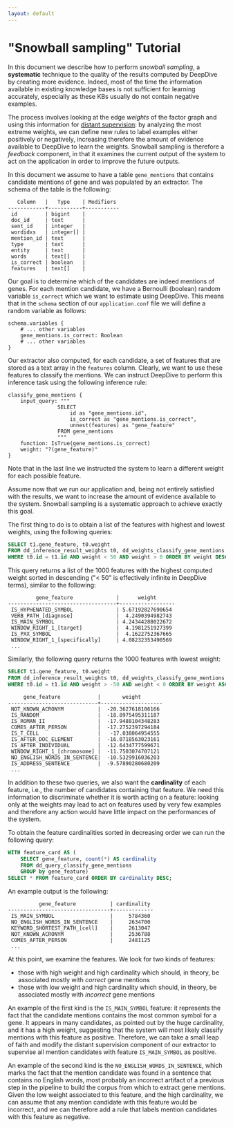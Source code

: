 ```yaml
---
layout: default
---
```


# "Snowball sampling" Tutorial

In this document we describe how to perform *snowball sampling*, a
**systematic** technique to the quality of the results computed by DeepDive by
creating more evidence. Indeed, most of the time the information available in
existing knowledge bases is not sufficient for learning accurately, especially
as these KBs usually do not contain negative examples.

The process involves looking at the edge *weights* of the factor graph and using
this information for [distant
supervision](../general/distant_supervision.html): by analyzing the most extreme
weights, we can define new rules to label examples either positively or
negatively, increasing therefore the amount of evidence available to DeepDive to
learn the weights. Snowball sampling is therefore a *feedback* component, in
that it examines the current output of the system to act on the application in
order to improve the future outputs.

In this document we assume to have a table `gene_mentions` that contains
candidate mentions of gene and was populated by an extractor. The schema of the
table is the following:

```
   Column   |   Type    | Modifiers
------------+-----------+-----------
 id         | bigint    |
 doc_id     | text      |
 sent_id    | integer   |
 wordidxs   | integer[] |
 mention_id | text      |
 type       | text      |
 entity     | text      |
 words      | text[]    |
 is_correct | boolean   |
 features   | text[]    |
 ```

Our goal is to determine which of the candidates are indeed mentions of genes.
For each mention candidate, we have a Bernoulli (boolean) random variable
`is_correct` which we want to estimate using DeepDive. This means that in the
`schema` section of our `application.conf` file we will define a random variable
as follows:

```
schema.variables {
	# ... other variables
	gene_mentions.is_correct: Boolean
	# ... other variables
}
```

Our extractor also computed, for each candidate, a set of features that are
stored as a text array in the `features` column. Clearly, we want to use these
features to classify the mentions. We can instruct DeepDive to perform this
inference task using the following inference rule:

```
classify_gene_mentions {
	input_query: """
				SELECT
					id as "gene_mentions.id",
					is_correct as "gene_mentions.is_correct",
					unnest(features) as "gene_feature"
				FROM gene_mentions
				"""
	function: IsTrue(gene_mentions.is_correct)
	weight: "?(gene_feature)"
}
```

Note that in the last line we instructed the system to learn a different weight
for each possible feature.

Assume now that we run our application and, being not entirely satisfied with
the results, we want to increase the amount of evidence available to the system.
Snowball sampling is a systematic approach to achieve exactly this goal.

The first thing to do is to obtain a list of the features with highest and
lowest weights, using the following queries:

```sql
SELECT t1.gene_feature, t0.weight
FROM dd_inference_result_weights t0, dd_weights_classify_gene_mentions t1
WHERE t0.id = t1.id AND weight < 50 AND weight > 0 ORDER BY weight DESC LIMIT 1000;
```

This query returns a list of the 1000 features with the highest computed weight
sorted in descending ("< 50" is effectively infinite in DeepDive terms),
similar to the following:

```
         gene_feature              |      weight
-----------------------------------+------------------
 IS_HYPHENATED_SYMBOL              | 5.67192827690654
 VERB_PATH_[diagnose]              |  4.2490394982743
 IS_MAIN_SYMBOL                    | 4.24344288022672
 WINDOW_RIGHT_1_[target]           |  4.1981251927399
 IS_PXX_SYMBOL                     |  4.1622752367665
 WINDOW_RIGHT_1_[specifically]     | 4.08232353490569
 ...
```

Similarly, the following query returns the 1000 features with lowest weight:

```sql
SELECT t1.gene_feature, t0.weight
FROM dd_inference_result_weights t0, dd_weights_classify_gene_mentions t1
WHERE t0.id = t1.id AND weight > -50 AND weight < 0 ORDER BY weight ASC LIMIT 1000;
```

```
     gene_feature            |       weight
-----------------------------+--------------------
 NOT_KNOWN_ACRONYM           |  -20.3627618106166
 IS_RANDOM                   |  -18.8975495311187
 IS_ROMAN_II                 |  -17.9488104348283
 COMES_AFTER_PERSON          |  -17.2752397294184
 IS_T_CELL                   |   -17.038064954555
 IS_AFTER_DOC_ELEMENT		 |  -16.0718563023161
 IS_AFTER_INDIVIDUAL         |  -12.6434777599671
 WINDOW_RIGHT_1_[chromosome] |  -11.7503074707121
 NO_ENGLISH_WORDS_IN_SENTENCE|  -10.5329916036203
 IS_ADDRESS_SENTENCE	     |  -9.57890280680209
 ...
```

In addition to these two queries, we also want the **cardinality** of each
feature, i.e., the number of candidates containing that feature. We need this
information to discriminate whether it is worth acting on a feature: looking
only at the weights may lead to act on features used by very few examples and
therefore any action would have little impact on the performances of the system.

To obtain the feature cardinalities sorted in decreasing order we can run the
following query:

```sql
WITH feature_card AS (
	SELECT gene_feature, count(*) AS cardinality
	FROM dd_query_classify_gene_mentions
	GROUP by gene_feature)
SELECT * FROM feature_card ORDER BY cardinality DESC;
```

An example output is the following:

```
          gene_feature           | cardinality
---------------------------------+-------------
 IS_MAIN_SYMBOL                  |     5784360
 NO_ENGLISH_WORDS_IN_SENTENCE    |     2634700
 KEYWORD_SHORTEST_PATH_[cell]    |     2613047
 NOT_KNOWN_ACRONYM               |     2536788
 COMES_AFTER_PERSON              |     2481125
 ...
 ```

 At this point, we examine the features. We look for two kinds of
 features:

 - those with high weight and high cardinality which should, in theory, be
	associated mostly with *correct* gene mentions
 - those with low weight and high cardinality which should, in theory, be
	associated mostly with *incorrect* gene mentions

An example of the first kind is the `IS_MAIN_SYMBOL` feature: it represents the
fact that the candidate mentions contains the most common symbol for a gene. It
appears in many candidates, as pointed out by the huge cardinality, and it has a
high weight, suggesting  that the system will most likely classify mentions
with this feature as positive. Therefore, we can take a small leap of faith and
modify the distant supervision component of our extractor to supervise all
mention candidates with feature `IS_MAIN_SYMBOL` as positive.

An example of the second kind is the `NO_ENGLISH_WORDS_IN_SENTENCE`, which marks
the fact that the mention candidate was found in a sentence that contains no
English words, most probably an incorrect artifact of a previous step in the
pipeline to build the corpus from which to extract gene mentions. Given the low
weight associated to this feature, and the high cardinality, we can assume that
any mention candidate with this feature would be incorrect, and we can therefore
add a rule that labels mention candidates with this feature as negative.

